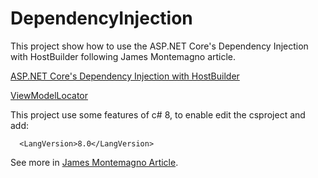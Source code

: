 # DependencyInjection 

This project show how to use the ASP.NET Core's Dependency Injection with HostBuilder following James Montemagno article.

[ASP.NET Core's Dependency Injection with HostBuilder](https://montemagno.com/add-asp-net-cores-dependency-injection-into-xamarin-apps-with-hostbuilder/)

[ViewModelLocator](https://youtu.be/YZKaNsIQp8o?t=717)

This project use some features of c# 8, to enable edit the csproject and add: 
``` 
  <LangVersion>8.0</LangVersion>
```

See more in [James Montemagno Article](https://montemagno.com/use-csharp-8-everywehre/
).
